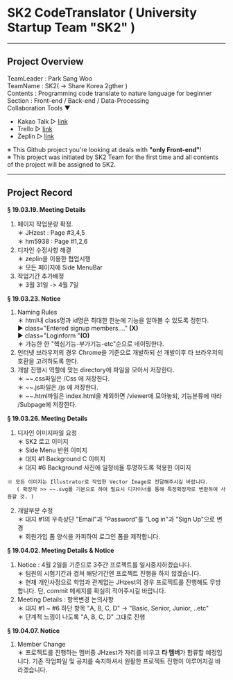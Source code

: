 # SK2 CodeTranslator ( University Startup Team "SK2" )
---
## Project Overview
TeamLeader : Park Sang Woo <br>
TeamName : SK2( -> Share Korea 2gther ) <br>
Contents : Programming code translate to nature language for beginner <br>
Section : Front-end / Back-end / Data-Processing <br>
Collaboration Tools ▼ <br>
* Kakao Talk ▷ [link](https://www.kakaocorp.com/service/KakaoTalk?lang=ko "카카오톡") <br>
* Trello ▷ [link](https://trello.com "트렐로") <br>
* Zeplin ▷ [link](https://zeplin.io "제플린") <br>

<p>
※ This Github project you're looking at deals with <strong>"only Front-end"</strong>!<br>
※ This project was initiated by SK2 Team for the first time and all contents of the project will be assigned to SK2.
</p>

---
## Project Record
  <strong>§ 19.03.19. Meeting Details</strong><br>
  1. 페이지 작업분량 확정.<br>
    ＊ JHzest : Page #3,4,5<br>
    ＊ hm5938 : Page #1,2,6<br>
  2. 디자인 수정사항 해결<br>
    ＊ zeplin을 이용한 협업시행<br>
    ＊ 모든 페이지에 Side MenuBar 
  3. 작업기간 추가배정<br>
    ＊ 3월 31일 -> 4월 7일<br>

  <strong>§ 19.03.23. Notice</strong><br>
  1. Naming Rules<br>
    ＊ html내 class명과 id명은 최대한 한눈에 기능을 알아볼 수 있도록 정한다.<br>
        ▶ class="Entered signup members...." <strong>(X)</strong><br>
        ▶ class="Loginform "<strong>(O)</strong><br>
    ＊ 가능한 한 "핵심기능-부가기능-etc"순으로 네이밍한다.<br>
  2. 인터넷 브라우저의 경우 Chrome을 기준으로 개발하되 선 개발이후 타 브라우저의 호환을 고려하도록 한다.<br>
  3. 개발 진행시 역할에 맞는 directory에 파일을 모아서 저장한다.<br>
    ＊ ~~.css파일은 /Css 에 저장한다.<br>
    ＊ ~~.js파일은 /js 에 저장한다.<br>
    ＊ ~~.html파일은 index.html을 제외하면 /viewer에 모아놓되, 기능분류에 따라 /Subpage에 저장한다.<br>
    
  <strong>§ 19.03.26. Meeting Details</strong><br>
  1. 디자인 이미지파일 요청<br>
    ＊ SK2 로고 이미지<br>
    ＊ Side Menu 반원 이미지<br>
    ＊ 대지 #1 Background C 이미지<br>
    ＊ 대지 #6 Background 사진에 일정비율 투명하도록 적용한 이미지<br>
    
    ※ 모든 이미지는 Illustrator로 작업한 Vector Image로 전달해주시길 바랍니다.
       ( 확장자 >> ~~.svg를 기본으로 하여 필요시 디자이너를 통해 특정확장자로 변환하여 사용할 것. )

  2. 개발부분 수정<br>
    ＊ 대지 #1의 우측상단 "Email"과 "Password"를 "Log in"과 "Sign Up"으로 변경<br>
    ＊ 회원가입 폼 양식을 카피하여 로그인 폼을 제작합니다.<br>

  <strong>§ 19.04.02. Meeting Details & Notice</strong><br>
  1. Notice : 4월 2일을 기준으로 3주간 프로젝트를 일시중지하겠습니다.<br>
    ＊ 팀원의 시험기간과 겹쳐 해당기간엔 프로젝트 진행을 하지 않겠습니다.<br>
    ＊ 현재 개인사정으로 학업과 관계없는 JHzest의 경우 프로젝트를 진행해도 무방합니다. 단, commit 메세지를 확실히 적어주시길 바랍니다.<br>
  2. Meeting Details : 항목변경 논의사항<br>
    ＊ 대지 #1 ~ #6 하단 항목 "A, B, C, D" -> "Basic, Senior, Junior, ..etc"<br>
    ＊ 단계적 느낌이 나도록 "A, B, C, D" 그대로 진행  
  
  <strong>§ 19.04.07. Notice</strong><br>
  1. Member Change<br>
    ＊ 프로젝트를 진행하는 멤버중 JHzest가 자리를 비우고 <strong>타 멤버</strong>가 합류할 예정입니다. 기존 작업파일 및 공지를 숙지하셔서 원활한 프로젝트 진행이 이루어지길 바라겠습니다.<br>
    
